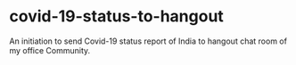 # covid-19-status-to-hangout

An initiation to send Covid-19 status report of India to hangout chat room of my office Community.


